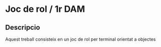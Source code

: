 # Joc de rol / 1r DAM

## Descripcio

Aquest treball consisteix en un joc de rol per terminal orientat a objectes
